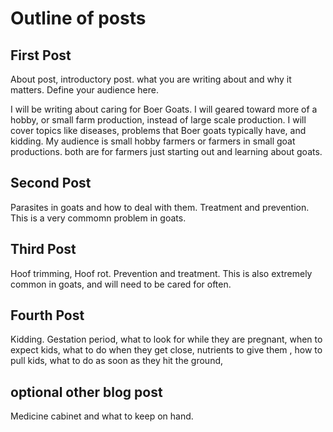 # Outline of posts

## First Post

About post, introductory post. what you are writing about and why it matters. Define your audience here.

I will be writing about caring for Boer Goats. I will geared toward more of a hobby, or small farm production, instead of large scale production. I will cover topics like diseases, problems that Boer goats typically have, and kidding. My audience is small hobby farmers or farmers in small goat productions. both are for farmers just starting out and learning about goats. 

## Second Post

Parasites in goats and how to deal with them. Treatment and prevention. This is a very commomn problem in goats.

## Third Post

Hoof trimming, Hoof rot. Prevention and treatment. This is also extremely common in goats, and will need to be cared for often. 

## Fourth Post

Kidding. Gestation period, what to look for while they are pregnant, when to expect kids, what to do when they get close, nutrients to give them , how to pull kids, what to do as soon as they hit the ground, 

## optional other blog post

Medicine cabinet and what to keep on hand. 



